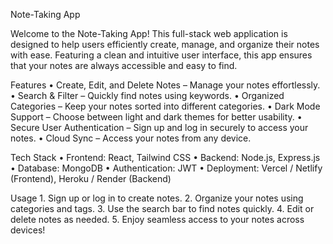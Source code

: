 Note-Taking App

Welcome to the Note-Taking App! This full-stack web application is designed to help users efficiently create, manage, and organize their notes with ease. Featuring a clean and intuitive user interface, this app ensures that your notes are always accessible and easy to find.

 Features
	•	 Create, Edit, and Delete Notes – Manage your notes effortlessly.
	•	 Search & Filter – Quickly find notes using keywords.
	•	 Organized Categories – Keep your notes sorted into different categories.
	•	 Dark Mode Support – Choose between light and dark themes for better usability.
	•	 Secure User Authentication – Sign up and log in securely to access your notes.
	•	 Cloud Sync – Access your notes from any device.

 Tech Stack
	•	Frontend: React, Tailwind CSS
	•	Backend: Node.js, Express.js
	•	Database: MongoDB
	•	Authentication: JWT
	•	Deployment: Vercel / Netlify (Frontend), Heroku / Render (Backend)


 Usage
	1.	Sign up or log in to create notes.
	2.	Organize your notes using categories and tags.
	3.	Use the search bar to find notes quickly.
	4.	Edit or delete notes as needed.
	5.	Enjoy seamless access to your notes across devices!

